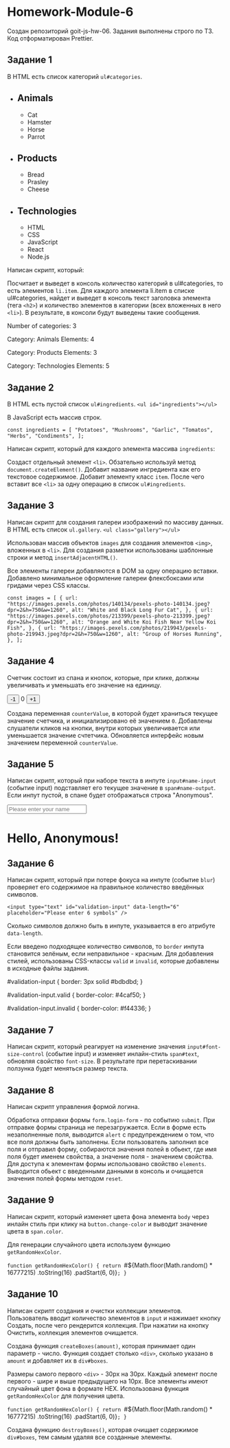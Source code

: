 # Homework-Module-6

Создан репозиторий goit-js-hw-06.
Задания выполнены строго по ТЗ.
Код отформатирован Prettier.

## Задание 1

В HTML есть список категорий `ul#categories`.
<ul id="categories">
  <li class="item">
    <h2>Animals</h2>
    <ul>
      <li>Cat</li>
      <li>Hamster</li>
      <li>Horse</li>
      <li>Parrot</li>
    </ul>
  </li>
  <li class="item">
    <h2>Products</h2>
    <ul>
      <li>Bread</li>
      <li>Prasley</li>
      <li>Cheese</li>
    </ul>
  </li>
  <li class="item">
    <h2>Technologies</h2>
    <ul>
      <li>HTML</li>
      <li>CSS</li>
      <li>JavaScript</li>
      <li>React</li>
      <li>Node.js</li>
    </ul>
  </li>
</ul>

Написан скрипт, который:

Посчитает и выведет в консоль количество категорий в ul#categories, то есть элементов `li.item`.
Для каждого элемента li.item в списке ul#categories, найдет и выведет в консоль текст заголовка элемента (тега `<h2>`) и количество элементов в категории (всех вложенных в него `<li>`).
В результате, в консоли будут выведены такие сообщения.

Number of categories: 3

Category: Animals
Elements: 4

Category: Products
Elements: 3

Category: Technologies
Elements: 5

## Задание 2

В HTML есть пустой список `ul#ingredients`.
`<ul id="ingredients"></ul>`

В JavaScript есть массив строк.

`const ingredients = [
  "Potatoes",
  "Mushrooms",
  "Garlic",
  "Tomatos",
  "Herbs",
  "Condiments",
];`

Написан скрипт, который для каждого элемента массива `ingredients`:

Создаст отдельный элемент `<li>`. Обзательно используй метод `document.createElement()`.
Добавит название ингредиента как его текстовое содержимое.
Добавит элементу класс `item`.
После чего вставит все `<li>` за одну операцию в список `ul#ingredients`.

## Задание 3

Написан скрипт для создания галереи изображений по массиву данных. В HTML есть список `ul.gallery`.
`<ul class="gallery"></ul>`

Использован массив объектов `images` для создания элементов `<img>`, вложенных в `<li>`. Для создания разметки использованы шаблонные строки и метод `insertAdjacentHTML()`.

Все элементы галереи добавляются в DOM за одну операцию вставки.
Добавлено минимальное оформление галереи флексбоксами или гридами через CSS классы.

`const images = [
  {
    url: "https://images.pexels.com/photos/140134/pexels-photo-140134.jpeg?dpr=2&h=750&w=1260",
    alt: "White and Black Long Fur Cat",
  },
  {
    url: "https://images.pexels.com/photos/213399/pexels-photo-213399.jpeg?dpr=2&h=750&w=1260",
    alt: "Orange and White Koi Fish Near Yellow Koi Fish",
  },
  {
    url: "https://images.pexels.com/photos/219943/pexels-photo-219943.jpeg?dpr=2&h=750&w=1260",
    alt: "Group of Horses Running",
  },
];`

## Задание 4

Счетчик состоит из спана и кнопок, которые, при клике, должны увеличивать и уменьшать его значение на единицу.

<div id="counter">
  <button type="button" data-action="decrement">-1</button>
  <span id="value">0</span>
  <button type="button" data-action="increment">+1</button>
</div>

Создана переменная `counterValue`, в которой будет храниться текущее значение счетчика, и инициализировано её значением `0`.
Добавлены слушатели кликов на кнопки, внутри которых увеличивается или уменьшается значение счтетчика.
Обновляется интерфейс новым значением переменной `counterValue`.

## Задание 5

Написан скрипт, который при наборе текста в инпуте `input#name-input` (событие input) подставляет его текущее значение в `span#name-output`. Если инпут пустой, в спане будет отображаться строка "Anonymous".

<input type="text" id="name-input" placeholder="Please enter your name" />
<h1>Hello, <span id="name-output">Anonymous</span>!</h1>

## Задание 6

Написан скрипт, который при потере фокуса на инпуте (событие `blur`) проверяет его содержимое на правильное количество введённых символов.

`<input
  type="text"
  id="validation-input"
  data-length="6"
  placeholder="Please enter 6 symbols"
/>`

Сколько символов должно быть в инпуте, указывается в его атрибуте `data-length`.

Если введено подходящее количество символов, то `border` инпута становится зелёным, если неправильное - красным.
Для добавления стилей, использованы CSS-классы `valid` и `invalid`, которые добавлены в исходные файлы задания.

#validation-input {
  border: 3px solid #bdbdbd;
}

#validation-input.valid {
  border-color: #4caf50;
}

#validation-input.invalid {
  border-color: #f44336;
}

## Задание 7

Написан скрипт, который реагирует на изменение значения `input#font-size-control` (событие input) и изменяет инлайн-стиль `span#text`, обновляя свойство `font-size`. В результате при перетаскивании ползунка будет меняться размер текста.

## Задание 8

Написан скрипт управления формой логина.

Обработка отправки формы `form.login-form` - по событию `submit`.
При отправке формы страница не перезагружается.
Если в форме есть незаполненные поля, выводится `alert` с предупреждением о том, что все поля должны быть заполнены.
Если пользователь заполнил все поля и отправил форму, собираются значения полей в обьект, где имя поля будет именем свойства, а значение поля - значением свойства. Для доступа к элементам формы использовано свойство `elements`.
Выводится обьект с введенными данными в консоль и очищается значения полей формы методом `reset`.

## Задание 9

Написан скрипт, который изменяет цвета фона элемента `body` через инлайн стиль при клику на `button.change-color` и выводит значение цвета в `span.color`.

Для генерации случайного цвета используем функцию `getRandomHexColor`.

`function getRandomHexColor() {
  return `#${Math.floor(Math.random() * 16777215)
    .toString(16)
    .padStart(6, 0)}`;
}`

## Задание 10 

Написан скрипт создания и очистки коллекции элементов. Пользователь вводит количество элементов в `input` и нажимает кнопку Создать, после чего рендерится коллекция. При нажатии на кнопку Очистить, коллекция элементов очищается.

Создана функция `createBoxes(amount)`, которая принимает один параметр - число. Функция создает столько `<div>`, сколько указано в `amount` и добавляет их в `div#boxes`.

Размеры самого первого `<div>` - 30px на 30px.
Каждый элемент после первого - шире и выше предыдущего на 10px.
Все элементы имеют случайный цвет фона в формате HEX. Использована функция `getRandomHexColor` для получения цвета.

`function getRandomHexColor() {
  return `#${Math.floor(Math.random() * 16777215)
    .toString(16)
    .padStart(6, 0)}`;
}`

Создана функцию `destroyBoxes()`, которая очищает содержимое `div#boxes`, тем самым удаляя все созданные элементы.

